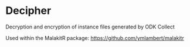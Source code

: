 # Decipher
Decryption and encryption of instance files generated by ODK Collect

Used within the MalakitR package: https://github.com/ymlambert/malakitr
